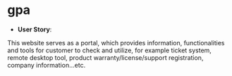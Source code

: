 # gpa

* **User Story**:

This website serves as a portal, which provides information, functionalities and tools for customer to check and utilize, for example ticket system, remote desktop tool, product warranty/license/support registration, company information...etc. 

